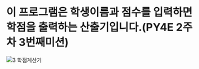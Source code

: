 # 이 프로그램은 학생이름과 점수를 입력하면 학점을 출력하는 산출기입니다.(PY4E 2주차 3번째미션)
![3 학점계산기](https://user-images.githubusercontent.com/84886608/131206314-5b339517-b784-47da-bac7-393fb34d2727.png)
